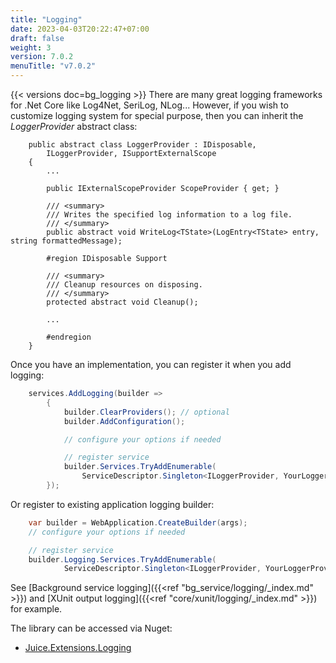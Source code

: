 ```yaml
---
title: "Logging"
date: 2023-04-03T20:22:47+07:00
draft: false
weight: 3
version: 7.0.2
menuTitle: "v7.0.2"
---
```

{{< versions doc=bg_logging >}}
There are many great logging frameworks for .Net Core like Log4Net, SeriLog, NLog...
However, if you wish to customize logging system for special purpose, 
then you can inherit the *LoggerProvider* abstract class:

```
    public abstract class LoggerProvider : IDisposable,
        ILoggerProvider, ISupportExternalScope
    {
        ...

        public IExternalScopeProvider ScopeProvider { get; }

        /// <summary>
        /// Writes the specified log information to a log file.
        /// </summary>
        public abstract void WriteLog<TState>(LogEntry<TState> entry, string formattedMessage);

        #region IDisposable Support

        /// <summary>
        /// Cleanup resources on disposing.
        /// </summary>
        protected abstract void Cleanup();

        ...

        #endregion
    }
```

Once you have an implementation, you can register it when you add logging:

```csharp {linenos=false,hl_lines=[10],linenostart=1}
    services.AddLogging(builder =>
        {
            builder.ClearProviders(); // optional
            builder.AddConfiguration();

            // configure your options if needed

            // register service
            builder.Services.TryAddEnumerable(
                ServiceDescriptor.Singleton<ILoggerProvider, YourLoggerProvider>());
        });

```

Or register to existing application logging builder:

```csharp {linenos=false,hl_lines=[6],linenostart=1}
    var builder = WebApplication.CreateBuilder(args);
    // configure your options if needed

    // register service
    builder.Logging.Services.TryAddEnumerable(
            ServiceDescriptor.Singleton<ILoggerProvider, YourLoggerProvider>());
```


See [Background service logging]({{<ref "bg_service/logging/_index.md" >}}) and [XUnit output logging]({{<ref "core/xunit/logging/_index.md" >}}) for example.

The library can be accessed via Nuget:
- [Juice.Extensions.Logging](https://www.nuget.org/packages/Juice.Extensions.Logging)
